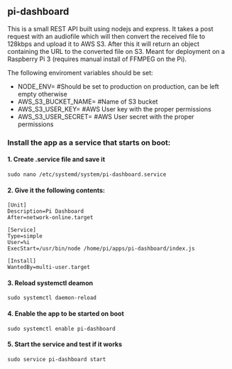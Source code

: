 ## pi-dashboard

This is a small REST API built using nodejs and express. It takes a post request with an audiofile which will then convert the received file to 128kbps and upload it to AWS S3. After this it will return an object containing the URL to the converted file on S3. Meant for deployment on a Raspberry Pi 3 (requires manual install of FFMPEG on the Pi).

The following enviroment variables should be set:

- NODE_ENV=  #Should be set to production on production, can be left empty otherwise
- AWS_S3_BUCKET_NAME=  #Name of S3 bucket
- AWS_S3_USER_KEY=  #AWS User key with the proper permissions
- AWS_S3_USER_SECRET=  #AWS User secret with the proper permissions

### Install the app as a service that starts on boot:
#### 1. Create .service file and save it
```sudo nano /etc/systemd/system/pi-dashboard.service```

#### 2. Give it the following contents:
```
[Unit]
Description=Pi Dashboard
After=network-online.target

[Service]
Type=simple
User=%i
ExecStart=/usr/bin/node /home/pi/apps/pi-dashboard/index.js

[Install]
WantedBy=multi-user.target
```
#### 3. Reload systemctl deamon
```sudo systemctl daemon-reload```

#### 4. Enable the app to be started on boot
```sudo systemctl enable pi-dashboard```

#### 5. Start the service and test if it works
```sudo service pi-dashboard start```
